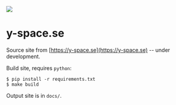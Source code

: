 
<p>
  <img src="https://img.shields.io/badge/status-under%20development-orange.svg?style=flat" />
</p>

# y-space.se

Source site from [https://y-space.se](https://y-space.se) -- under development.

Build site, requires `python`:

    $ pip install -r requirements.txt
    $ make build

Output site is in `docs/`.

